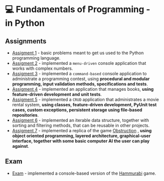 # 💻 Fundamentals of Programming - in Python

## Assignments
- [Assigment 1](https://github.com/raul-dunca/fundamentals-of-programming-assignment1) - basic problems meant to get us used to the Python programming language.
- [Assigment 2](https://github.com/raul-dunca/fundamentals-of-programming-assignment2) - implemented a `menu-driven` console application that works with complex numbers.
- [Assigment 3](https://github.com/raul-dunca/fundamentals-of-programming-assignment3) - implemented a `command-based` console application to administrate a programming contest, using **procedural and modular programming, input validation methods, specifications and tests**.
- [Assigment 4](https://github.com/raul-dunca/fundamentals-of-programming-assignment4) - implemented an application that manages books, **using feature-driven development and unit tests**.
- [Assigment 5](https://github.com/raul-dunca/fundamentals-of-programming-assignment5) - implemented a `CRUD` application that administrates a movie rental system, **using classes, feature-driven development, PyUnit test cases, custom exceptions, persistent storage using file-based repositories**.
- [Assigment 6](https://github.com/raul-dunca/fundamentals-of-programming-assignment6) - implemented an iterable data structure, together with sorting and filtering methods, that can be reusable in other projects.
- [Assigment 7](https://github.com/raul-dunca/fundamentals-of-programming-assignment7) - implemented a replica of the game [Obstruction](http://www.papg.com/show?2XMX) , **using object oriented programming, layered architecture, graphical-user interface, together with some basic computer AI the user can play against**.
## Exam
- [Exam](https://github.com/raul-dunca/fundamentals-of-programming-exam) - implemented a console-based version of the [Hammurabi](https://en.wikipedia.org/wiki/Hamurabi_(video_game)) game.
